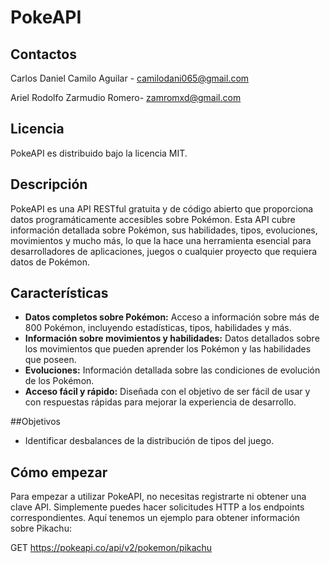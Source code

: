 # PokeAPI

## Contactos
Carlos Daniel Camilo Aguilar - camilodani065@gmail.com

Ariel Rodolfo Zarmudio Romero- zamromxd@gmail.com 

## Licencia
PokeAPI es distribuido bajo la licencia MIT.


## Descripción
PokeAPI es una API RESTful gratuita y de código abierto que proporciona datos programáticamente accesibles sobre Pokémon. Esta API cubre información detallada sobre Pokémon, sus habilidades, tipos, evoluciones, movimientos y mucho más, lo que la hace una herramienta esencial para desarrolladores de aplicaciones, juegos o cualquier proyecto que requiera datos de Pokémon.

## Características
- **Datos completos sobre Pokémon:** Acceso a información sobre más de 800 Pokémon, incluyendo estadísticas, tipos, habilidades y más.
- **Información sobre movimientos y habilidades:** Datos detallados sobre los movimientos que pueden aprender los Pokémon y las habilidades que poseen.
- **Evoluciones:** Información detallada sobre las condiciones de evolución de los Pokémon.
- **Acceso fácil y rápido:** Diseñada con el objetivo de ser fácil de usar y con respuestas rápidas para mejorar la experiencia de desarrollo.

##Objetivos
- Identificar desbalances de la distribución de tipos del juego.

## Cómo empezar
Para empezar a utilizar PokeAPI, no necesitas registrarte ni obtener una clave API. Simplemente puedes hacer solicitudes HTTP a los endpoints correspondientes. Aquí tenemos un ejemplo para obtener información sobre Pikachu:


GET https://pokeapi.co/api/v2/pokemon/pikachu
